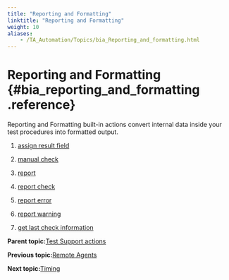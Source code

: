 ```yaml
--- 
title: "Reporting and Formatting"
linktitle: "Reporting and Formatting"
weight: 10
aliases: 
    - /TA_Automation/Topics/bia_Reporting_and_formatting.html
---
```

# Reporting and Formatting {#bia_reporting_and_formatting .reference}

Reporting and Formatting built-in actions convert internal data inside your test procedures into formatted output.

1.  [assign result field](../../TA_Automation/Topics/bia_assign_result_field.html)  

2.  [manual check](../../TA_Automation/Topics/bia_manual_check.html)  

3.  [report](../../TA_Automation/Topics/bia_report.html)  

4.  [report check](../../TA_Automation/Topics/bia_report_check.html)  

5.  [report error](../../TA_Automation/Topics/bia_report_error.html)  

6.  [report warning](../../TA_Automation/Topics/bia_report_warning.html)  

7.  [get last check information](../../TA_Automation/Topics/bia_get_last_check_information.html)  


**Parent topic:**[Test Support actions](../../TA_Automation/Topics/bia_Test_Support.html)

**Previous topic:**[Remote Agents](../../TA_Automation/Topics/bia_Remote_agents.html)

**Next topic:**[Timing](../../TA_Automation/Topics/bia_Timing.html)

